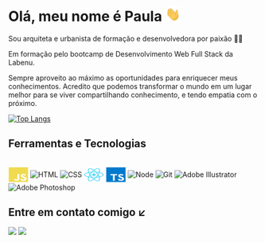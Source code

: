 <div align= "left">
  <h1>Olá, meu nome é Paula <img src="https://github.com/ABSphreak/ABSphreak/blob/master/gifs/Hi.gif" width="30"></h1>
  <p>Sou arquiteta e urbanista de formação e desenvolvedora por paixão 👩‍💻</p>
  <p>Em formação pelo bootcamp de Desenvolvimento Web Full Stack da Labenu.</p>
  <p>Sempre aproveito ao máximo as oportunidades para enriquecer meus conhecimentos. Acredito que podemos transformar o mundo em um lugar melhor para se viver compartilhando conhecimento, e tendo empatia com o próximo.</p>

  [![Top Langs](https://github-readme-stats.vercel.app/api/top-langs/?username=paulajardimf&layout=compact&theme=dracula)](https://github.com/anuraghazra/github-readme-stats)

  <h2>Ferramentas e Tecnologias</h2>
  <div style="display: inline_block"><br>
    <img align="center" alt="JavaScript" height="30" width="40" src="https://raw.githubusercontent.com/devicons/devicon/master/icons/javascript/javascript-plain.svg">
    <img align="center" alt="HTML" height="30" width="40" src="https://cdn.jsdelivr.net/gh/devicons/devicon/icons/html5/html5-plain-wordmark.svg">
    <img align="center" alt="CSS" height="30" width="40" src="https://cdn.jsdelivr.net/gh/devicons/devicon/icons/css3/css3-plain-wordmark.svg">
    <img align="center" alt="React" height="30" width="40" src="https://raw.githubusercontent.com/devicons/devicon/master/icons/react/react-original.svg">
    <img align="center" alt="TypeScript" height="30" width="40" src="https://raw.githubusercontent.com/devicons/devicon/master/icons/typescript/typescript-plain.svg">
    <img align="center" alt="Node" height="30" width="40" src="https://cdn.jsdelivr.net/gh/devicons/devicon/icons/nodejs/nodejs-original-wordmark.svg">
    <img align="center" alt="Git" height="30" widht="40" src="https://cdn.jsdelivr.net/gh/devicons/devicon/icons/git/git-original.svg">
    <img align="center" alt="Adobe Illustrator" height="30" widht="40" src="https://cdn.jsdelivr.net/gh/devicons/devicon/icons/illustrator/illustrator-plain.svg">
    <img align="center" alt="Adobe Photoshop" height="30" widht="40" src="https://cdn.jsdelivr.net/gh/devicons/devicon/icons/photoshop/photoshop-plain.svg">        
  </div>

  <h2>Entre em contato comigo ↙</h2>
  <div> 
    <a href="https://www.linkedin.com/in/paulajardimf/" target="_blank" rel="noopener noreferrer"><img src="https://img.shields.io/badge/-LinkedIn-%230077B5?style=for-the-badge&logo=linkedin&logoColor=white" target="_blank"></a>
    <a href = "mailto:paulajardimf@gmail.com" target="_blank" rel="noopener noreferrer"><img src="https://img.shields.io/badge/Gmail-D14836?style=for-the-badge&logo=gmail&logoColor=white"></a>
    </div>



</div>
